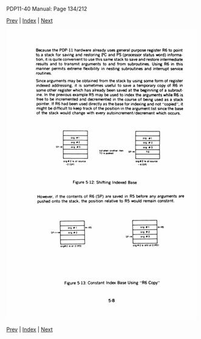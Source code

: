 PDP11-40 Manual: Page 134/212

[Prev](pdp11-40-000133.html) | [Index](index.html) | [Next](pdp11-40-000135.html)

![](pdp11-40-000134.gif)

[Prev](pdp11-40-000133.html) | [Index](index.html) | [Next](pdp11-40-000135.html)

